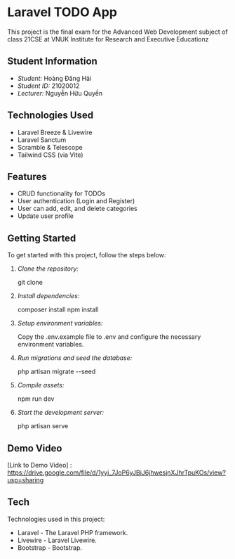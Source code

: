 # Laravel TODO App

This project is the final exam for the Advanced Web Development subject of class 21CSE at VNUK Institute for Research and Executive Educationz

## Student Information

- *Student:* Hoàng Đăng Hải
- *Student ID:* 21020012
- *Lecturer:* Nguyễn Hữu Quyền

## Technologies Used

- Laravel Breeze & Livewire
- Laravel Sanctum
- Scramble & Telescope
- Tailwind CSS (via Vite)

## Features

- CRUD functionality for TODOs
- User authentication (Login and Register)
- User can add, edit, and delete categories
- Update user profile

## Getting Started

To get started with this project, follow the steps below:

1. *Clone the repository:*

    
    git clone <repository-url>
    

2. *Install dependencies:*

    
    composer install
    npm install
    

3. *Setup environment variables:*

    Copy the .env.example file to .env and configure the necessary environment variables.

4. *Run migrations and seed the database:*

    
    php artisan migrate --seed
    

5. *Compile assets:*

    
    npm run dev
    

6. *Start the development server:*

    
    php artisan serve
    

## Demo Video

[Link to Demo Video] : https://drive.google.com/file/d/1yyj_7JoP6yJBiJ6jhwesjnXJhrTpuKOs/view?usp=sharing

## Tech
Technologies used in this project:

- Laravel - The Laravel PHP framework.
- Livewire - Laravel Livewire.
- Bootstrap - Bootstrap.

